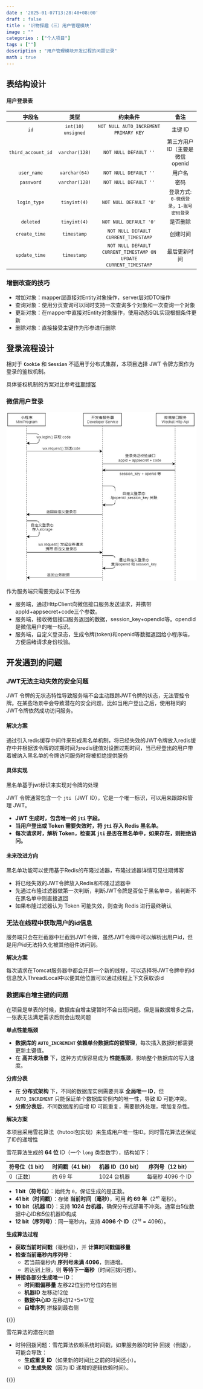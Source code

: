 ```yaml
---
date : '2025-01-07T13:28:40+08:00'
draft : false
title : '识物探趣（三）用户管理模块'
image : ""
categories : ["个人项目"]
tags : [""]
description : "用户管理模块开发过程的问题记录"
math : true
---
```


## 表结构设计

#### 用户登录表

| 字段名             | 类型                   | 约束条件                          | 备注                     |
|:----------------:|:--------------------:|:-----------------------------:|:----------------------:|
| `id`            | `int(10) unsigned`    | `NOT NULL AUTO_INCREMENT PRIMARY KEY` | 主键 ID                  |
| `third_account_id` | `varchar(128)`       | `NOT NULL DEFAULT ''`          | 第三方用户 ID（主要是微信openid |
| `user_name`      | `varchar(64)`        | `NOT NULL DEFAULT ''`          | 用户名                   |
| `password`       | `varchar(128)`       | `NOT NULL DEFAULT ''`          | 密码                     |
| `login_type`     | `tinyint(4)`         | `NOT NULL DEFAULT '0'`         | 登录方式: `0-微信登录`，`1-账号密码登录` |
| `deleted`        | `tinyint(4)`         | `NOT NULL DEFAULT '0'`         | 是否删除                  |
| `create_time`    | `timestamp`          | `NOT NULL DEFAULT CURRENT_TIMESTAMP` | 创建时间                  |
| `update_time`    | `timestamp`          | `NOT NULL DEFAULT CURRENT_TIMESTAMP ON UPDATE CURRENT_TIMESTAMP` | 最后更新时间               |




### 增删改查的技巧

- 增加对象：mapper层直接对Entity对象操作，server层对DTO操作
- 查询对象：使用分页查询可以同时支持一次查询多个对象和一次查询一个对象
- 更新对象：在mapper中直接对Entity对象操作，使用动态SQL实现根据条件更新
- 删除对象：直接接受主键作为形参进行删除

## 登录流程设计

相对于 **`Cookie`** 和 **`Session`** 不适用于分布式集群，本项目选择 JWT 令牌方案作为登录的鉴权机制。

具体鉴权机制的方案对比参考[往期博客](https://tyritic.github.io/p/%E7%99%BB%E5%BD%95%E9%89%B4%E6%9D%83%E6%9C%BA%E5%88%B6/)

### 微信用户登录

![微信流程图](image-20221204211800753.png)

作为服务端只需要完成以下任务

- 服务端，通过HttpClient向微信接口服务发送请求，并携带appId+appsecret+code三个参数。
- 服务端，接收微信接口服务返回的数据，session_key+opendId等。opendId是微信用户的唯一标识。
- 服务端，自定义登录态，生成令牌(token)和openid等数据返回给小程序端，方便后绪请求身份校验。

## 开发遇到的问题

### JWT无法主动失效的安全问题

JWT 令牌的无状态特性导致服务端不会主动跟踪JWT令牌的状态，无法管控令牌。在某些场景中会导致潜在的安全问题，比如当用户登出之后，使用相同的JWT令牌依然成功访问服务。

#### **解决方案**

通过引入redis缓存中间件来形成黑名单机制，将已经失效的JWT令牌放入redis缓存中并根据该令牌的过期时间为redis键值对设置过期时间，当已经登出的用户带着被纳入黑名单的令牌访问服务时将被拒绝提供服务

#### **具体实现**

黑名单基于jwt标识来实现对令牌的处理

JWT 令牌通常包含一个 `jti`（JWT ID），它是一个唯一标识，可以用来跟踪和管理 JWT。

- **JWT 生成时，包含唯一的 `jti` 字段。**
- **当用户登出或 Token 需要失效时，将 `jti` 存入 Redis 黑名单。**
- **每次请求时，解析 Token，检查其 `jti` 是否在黑名单中，如果存在，则拒绝访问。**

#### **未来改进方向**

黑名单功能可以使用基于Redis的布隆过滤器，布隆过滤器详情可见往期博客

- 将已经失效的JWT令牌放入Redis和布隆过滤器中
- 先通过布隆过滤器做第一次判断，判断JWT令牌是否位于黑名单中，若判断不在黑名单中则直接返回
- 如果布隆过滤器认为 Token 可能失效，则查询 Redis 进行最终确认

### 无法在线程中获取用户的id信息

服务端只会在拦截器中拦截到JWT令牌，虽然JWT令牌中可以解析出用户id，但是用户id无法持久化被其他组件访问到。

**解决方案**

每次请求在Tomcat服务器中都会开辟一个新的线程，可以选择将JWT令牌中的id信息放入ThreadLocal中以便其他位置可以通过线程上下文获取该id

### 数据库自增主键的问题

在项目是单表的时候，数据库自增主键暂时不会出现问题。但是当数据增多之后，一张表无法满足需求后则会出现问题

**单点性能瓶颈**

- **数据库的 `AUTO_INCREMENT` 依赖单台数据库的锁管理**，每次插入数据时都需要更新主键值。
- 在 **高并发场景** 下，这种方式很容易成为 **性能瓶颈**，影响整个数据库的写入速度。

**分库分表**

- 在 **分布式架构** 下，不同的数据库实例需要共享 **全局唯一 ID**，但 `AUTO_INCREMENT` 只能保证单个数据库实例内的唯一性，导致 ID 可能冲突。
- **分库分表后**，不同数据库的自增 ID 可能重复，需要额外处理，增加复杂性。

**解决方案**

本项目采用雪花算法（hutool包实现）来生成用户唯一性ID。同时雪花算法还保证了ID的递增性

雪花算法生成的 **64 位** ID（一个 `long` 类型数字），结构如下：

| 符号位（1 bit） | 时间戳（41 bit） | 机器 ID（10 bit） | 序列号（12 bit）  |
| --------------- | ---------------- | ----------------- | ----------------- |
| 0（正数）       | 约 69 年         | 1024 台机器       | 每毫秒 4096 个 ID |

- **1 bit（符号位）**：始终为 `0`，保证生成的是正数。
- **41 bit（时间戳）**：存储 **当前时间（毫秒）**，可用 **约 69 年**（2⁴¹ 毫秒）。
- **10 bit（机器 ID）**：支持 **1024 台机器**，确保分布式部署不冲突。通常由5位数据中心ID和5位机器ID构成
- **12 bit（序列号）**：同一毫秒内，支持 **4096 个 ID**（2¹² = 4096）。

**生成算法过程**

- **获取当前时间戳**（毫秒级），并 **计算时间戳偏移量**
- **检查当前毫秒内序列号**：
  - 若当前毫秒内 **序列号未满 4096**，则递增。
  - 若达到上限，则 **等待下一毫秒**（时间回拨问题）。
- **拼接各部分生成唯一 ID**：
  - **时间戳偏移量** 左移22位到符号位的右侧
  - **机器ID** 左移动12位
  - **数据中心ID** 左移动12+5=17位
  - **自增序列** 拼接到最右侧

{{<notice warning>}}

雪花算法的潜在问题

- 时钟回拨问题：雪花算法依赖系统时间戳，如果服务器的时钟 回拨（倒退），可能会导致：
  - **生成重复 ID**（如果新的时间比之前的时间还小）。
  - **ID 生成失败**（因为 ID 递增的逻辑依赖时间）。

{{</notice>}}







